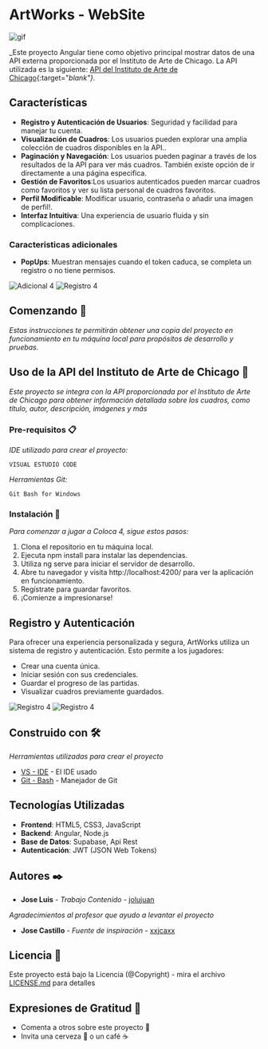 # ArtWorks - WebSite
<img src="https://i.postimg.cc/g2f1ysjj/8etqxa.gif" alt="gif"/>

_Este proyecto Angular tiene como objetivo principal mostrar datos de una API externa proporcionada por el Instituto de Arte de Chicago. La API utilizada es la siguiente: [API del Instituto de Arte de Chicago](https://api.artic.edu/api/v1/artworks){:target="_blank"}._

## Características

- **Registro y Autenticación de Usuarios**: Seguridad y facilidad para manejar tu cuenta.
- **Visualización de Cuadros**: Los usuarios pueden explorar una amplia colección de cuadros disponibles en la API..
- **Paginación y Navegación**: Los usuarios pueden paginar a través de los resultados de la API para ver más cuadros. También existe opción de ir directamente a una página especifica.
- **Gestión de Favoritos**:Los usuarios autenticados pueden marcar cuadros como favoritos y ver su lista personal de cuadros favoritos.
- **Perfil Modificable**: Modificar usuario, contraseña o añadir una imagen de perfil!.
- **Interfaz Intuitiva**: Una experiencia de usuario fluida y sin complicaciones.

### Caracteristicas adicionales
- **PopUps**: Muestran mensajes cuando el token caduca, se completa un registro o no tiene permisos.

![Adicional 4](https://i.postimg.cc/fy7Fswzs/4.png) ![Registro 4](https://i.postimg.cc/xjLBMPKZ/5.png)

## Comenzando 🚀

_Estas instrucciones te permitirán obtener una copia del proyecto en funcionamiento en tu máquina local para propósitos de desarrollo y pruebas._

## Uso de la API del Instituto de Arte de Chicago 🔌
_Este proyecto se integra con la API proporcionada por el Instituto de Arte de Chicago para obtener información detallada sobre los cuadros, como título, autor, descripción, imágenes y más_

### Pre-requisitos 📋

_IDE utilizado para crear el proyecto:_

```
VISUAL ESTUDIO CODE
```
_Herramientas Git:_

```
Git Bash for Windows
```

### Instalación 🔧

_Para comenzar a jugar a Coloca 4, sigue estos pasos:_

1. Clona el repositorio en tu máquina local.
2. Ejecuta npm install para instalar las dependencias.
3. Utiliza ng serve para iniciar el servidor de desarrollo.
4. Abre tu navegador y visita http://localhost:4200/ para ver la aplicación en funcionamiento.
4. Regístrate para guardar favoritos.
5. ¡Comienze a impresionarse!

## Registro y Autenticación

Para ofrecer una experiencia personalizada y segura, ArtWorks utiliza un sistema de registro y autenticación. Esto permite a los jugadores:

- Crear una cuenta única.
- Iniciar sesión con sus credenciales.
- Guardar el progreso de las partidas.
- Visualizar cuadros previamente guardados.


![Registro 4](https://i.postimg.cc/VkkTyQ3y/2.png) ![Registro 4](https://i.postimg.cc/3xfqYfTk/3.png)

## Construido con 🛠️

_Herramientas utilizadas para crear el proyecto_

* [VS - IDE](https://code.visualstudio.com/) - El IDE usado
* [Git - Bash](https://git-scm.com/downloads) - Manejador de Git

## Tecnologías Utilizadas

- **Frontend**: HTML5, CSS3, JavaScript
- **Backend**: Angular, Node.js
- **Base de Datos**: Supabase, Api Rest
- **Autenticación**: JWT (JSON Web Tokens)

## Autores ✒️

* **Jose Luis** - *Trabajo Contenido* - [jolujuan](https://github.com/jolujuan)

_Agradecimientos al profesor que ayudo a levantar el proyecto_

* **Jose Castillo** - *Fuente de inspiración* - [xxjcaxx](https://github.com/xxjcaxx)

## Licencia 📄

Este proyecto está bajo la Licencia (@Copyright) - mira el archivo [LICENSE.md](LICENSE.md) para detalles

## Expresiones de Gratitud 🎁

* Comenta a otros sobre este proyecto 📢
* Invita una cerveza 🍺 o un café ☕
